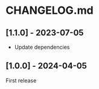 # CHANGELOG.md

## [1.1.0] - 2023-07-05

- Update dependencies

## [1.0.0] - 2024-04-05

First release
